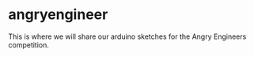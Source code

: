 angryengineer
=============

This is where we will share our arduino sketches for the Angry Engineers competition.
